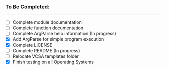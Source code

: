 ### To Be Completed: ###
- - - -
- [ ] Complete module documentation
- [ ] Complete function documentation
- [ ] Complete ArgParse help information (In progress)
- [x] Add ArgParse for simple program execution
- [x] Complete LICENSE
- [ ] Complete README (In progress)
- [ ] Relocate VCSA templates folder
- [x] Finish testing on all Operating Systems
